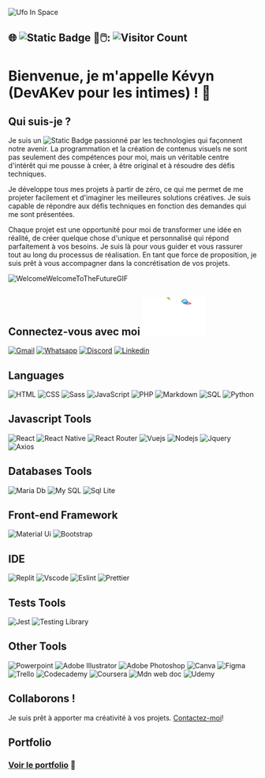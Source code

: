 ![Ufo In Space](ufo-in-space.gif)

## 🌐 ![Static Badge](https://img.shields.io/badge/Visitor-Count-24bbe8) 🎰🖱️: ![Visitor Count](https://profile-counter.glitch.me/{DEVAKEV}/count.svg)

# Bienvenue, je m'appelle Kévyn (DevAKev pour les intimes) ! 👋

## Qui suis-je ?
Je suis un ![Static Badge](https://img.shields.io/badge/Développeur%20Full%20Stack-24bbe8) passionné par les technologies qui façonnent notre avenir. La programmation et la création de contenus visuels ne sont pas seulement des compétences pour moi, mais un véritable centre d'intérêt qui me pousse à créer, à être original et à résoudre des défis techniques. 

Je développe tous mes projets à partir de zéro, ce qui me permet de me projeter facilement et d'imaginer les meilleures solutions créatives. Je suis capable de répondre aux défis techniques en fonction des demandes qui me sont présentées.

Chaque projet est une opportunité pour moi de transformer une idée en réalité, de créer quelque chose d'unique et personnalisé qui répond parfaitement à vos besoins. Je suis là pour vous guider et vous rassurer tout au long du processus de réalisation. En tant que force de proposition, je suis prêt à vous accompagner dans la concrétisation de vos projets.

![WelcomeWelcomeToTheFutureGIF](https://github.com/DevAKev/DevAKev/assets/133033632/7aaa2e8b-41b9-42c0-a0dc-da4d87ad8e10)

## Connectez-vous avec moi ![Contact me](socials-contact.gif)
[![Gmail](https://img.shields.io/badge/Gmail-D14836?style=for-the-badge&logo=gmail&logoColor=white)](mailto:devakev.contact@gmail.com)
[![Whatsapp](https://img.shields.io/badge/WhatsApp-25D366?style=for-the-badge&logo=whatsapp&logoColor=white)](https://wa.me/33760050343)
[![Discord](https://img.shields.io/badge/Discord-7289DA?style=for-the-badge&logo=discord&logoColor=white)](https://discord.gg/8GrF5MeegJ)
[![Linkedin](https://img.shields.io/badge/LinkedIn-0077B5?style=for-the-badge&logo=linkedin&logoColor=white)](https://www.linkedin.com/in/k%C3%A9vyn-aiche/)

## Languages
![HTML](https://img.shields.io/badge/HTML5-E34F26?style=for-the-badge&logo=html5&logoColor=white) 
![CSS](https://img.shields.io/badge/CSS3-1572B6?style=for-the-badge&logo=css3&logoColor=white)
![Sass](https://img.shields.io/badge/Sass-CC6699?style=for-the-badge&logo=sass&logoColor=white)
![JavaScript](https://img.shields.io/badge/JavaScript-F7DF1E?style=for-the-badge&logo=javascript&logoColor=black)
![PHP](https://img.shields.io/badge/PHP-777BB4?style=for-the-badge&logo=php&logoColor=white)
![Markdown](https://img.shields.io/badge/Markdown-000000?style=for-the-badge&logo=markdown&logoColor=white)
![SQL](https://img.shields.io/badge/SQL-00000F?style=for-the-badge&logo=sql&logoColor=white)
![Python](https://img.shields.io/badge/Python-14354C?style=for-the-badge&logo=python&logoColor=white)

## Javascript Tools
![React](https://img.shields.io/badge/React-20232A?style=for-the-badge&logo=react&logoColor=61DAFB)
![React Native](https://img.shields.io/badge/React_Native-20232A?style=for-the-badge&logo=react&logoColor=61DAFB)
![React Router](https://img.shields.io/badge/React_Router-CA4245?style=for-the-badge&logo=react-router&logoColor=white)
![Vuejs](https://img.shields.io/badge/Vue.js-35495E?style=for-the-badge&logo=vue.js&logoColor=4FC08D)
![Nodejs](https://img.shields.io/badge/Node.js-43853D?style=for-the-badge&logo=node.js&logoColor=white)
![Jquery](https://img.shields.io/badge/jQuery-0769AD?style=for-the-badge&logo=jquery&logoColor=white)
![Axios](https://img.shields.io/badge/Axios-00000F?style=for-the-badge&logo=axios&logoColor=white)

## Databases Tools
![Maria Db](https://img.shields.io/badge/MariaDB-003545?style=for-the-badge&logo=mariadb&logoColor=white)
![My SQL](https://img.shields.io/badge/MySQL-005C84?style=for-the-badge&logo=mysql&logoColor=white)
![Sql Lite](https://img.shields.io/badge/SQLite-07405E?style=for-the-badge&logo=sqlite&logoColor=white)

## Front-end Framework
![Material Ui](https://img.shields.io/badge/Material--UI-0081CB?style=for-the-badge&logo=material-ui&logoColor=white)
![Bootstrap](https://img.shields.io/badge/Bootstrap-563D7C?style=for-the-badge&logo=bootstrap&logoColor=white)

## IDE 
![Replit](https://img.shields.io/badge/replit-667881?style=for-the-badge&logo=replit&logoColor=white)
![Vscode](https://img.shields.io/badge/Visual_Studio_Code-0078D4?style=for-the-badge&logo=visual%20studio%20code&logoColor=white)
![Eslint](https://img.shields.io/badge/eslint-3A33D1?style=for-the-badge&logo=eslint&logoColor=white)
![Prettier](https://img.shields.io/badge/prettier-1A2C34?style=for-the-badge&logo=prettier&logoColor=F7BA3E)

## Tests Tools 
![Jest](https://img.shields.io/badge/Jest-323330?style=for-the-badge&logo=Jest&logoColor=white)
![Testing Library](https://img.shields.io/badge/testing%20library-323330?style=for-the-badge&logo=testing-library&logoColor=red)

## Other Tools
![Powerpoint](https://img.shields.io/badge/Microsoft_PowerPoint-B7472A?style=for-the-badge&logo=microsoft-powerpoint&logoColor=white)
![Adobe Illustrator](https://img.shields.io/badge/Adobe%20Illustrator-FF9A00?style=for-the-badge&logo=adobe%20illustrator&logoColor=white)
![Adobe Photoshop](https://img.shields.io/badge/Adobe%20Photoshop-31A8FF?style=for-the-badge&logo=Adobe%20Photoshop&logoColor=black)
![Canva](https://img.shields.io/badge/Canva-%2300C4CC.svg?&style=for-the-badge&logo=Canva&logoColor=white)
![Figma](https://img.shields.io/badge/Figma-F24E1E?style=for-the-badge&logo=figma&logoColor=white)
![Trello](https://img.shields.io/badge/Trello-0052CC?style=for-the-badge&logo=trello&logoColor=white)
![Codecademy](https://img.shields.io/badge/Codecademy-FFF0E5?style=for-the-badge&logo=codecademy&logoColor=303347)
![Coursera](https://img.shields.io/badge/Coursera-0056D2?style=for-the-badge&logo=Coursera&logoColor=white)
![Mdn web doc](https://img.shields.io/badge/MDN_Web_Docs-black?style=for-the-badge&logo=mdnwebdocs&logoColor=white)
![Udemy](https://img.shields.io/badge/Udemy-EC5252?style=for-the-badge&logo=Udemy&logoColor=white)

## Collaborons !
Je suis prêt à apporter ma créativité à vos projets. [Contactez-moi](https://devakev.github.io/aiche-kevyn)!

## Portfolio
### [Voir le portfolio](https://devakev.github.io/aiche-kevyn) 🚀
